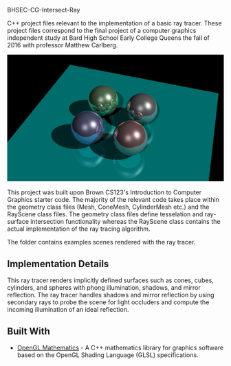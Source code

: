 BHSEC-CG-Intersect-Ray

C++ project files relevant to the implementation of a basic ray tracer. These project files correspond to the final project of a computer graphics independent study at Bard High School Early College Queens the fall of 2016 with professor Matthew Carlberg.

<p align="center">
  <img src="/intersect_ray_examples/mirror_test2_big.png" alt="A scene with a plane and four differently colored diffuse and ideally reflective spheres." width="800">
</p>

This project was built upon Brown CS123's Introduction to Computer Graphics starter code. The majority of the relevant code takes place within the geometry class files (Mesh, ConeMesh, CylinderMesh etc.) and the RayScene class files. The geometry class files define tesselation and ray-surface intersection functionality whereas the RayScene class contains the actual implementation of the ray tracing algorithm.

The []() folder contains examples scenes rendered with the ray tracer.

## Implementation Details

This ray tracer renders implicitly defined surfaces such as cones, cubes, cylinders, and spheres with phong illumination, shadows, and mirror reflection. The ray tracer handles shadows and mirror reflection by using secondary rays to probe the scene for light occluders and compute the incoming illumination of an ideal reflection.

## Built With

* [OpenGL Mathematics](https://glm.g-truc.net/0.9.9/index.html) - A C++ mathematics library for graphics software based on the OpenGL Shading Language (GLSL) specifications.